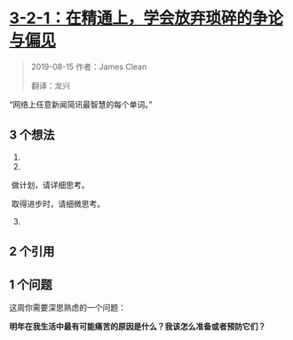 # [3-2-1：在精通上，学会放弃琐碎的争论与偏见](https://jamesclear.com/3-2-1/august-15-2019)

> 2019-08-15 作者：James Clean
>
> 翻译：龙兴

“网络上任意新闻简讯最智慧的每个单词。”

## 3 个想法

1. 



2. 

​    做计划，请详细思考。

​    取得进步时，请细微思考。

3. 

## 2 个引用



## 1 个问题

这周你需要深思熟虑的一个问题：

**明年在我生活中最有可能痛苦的原因是什么？我该怎么准备或者预防它们？**

